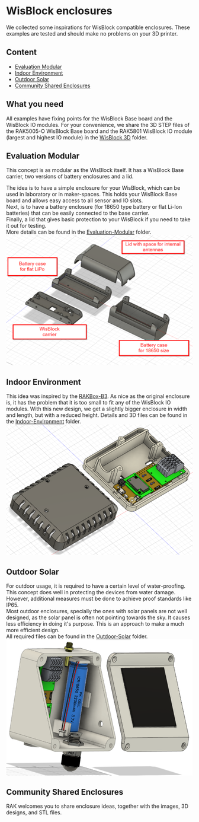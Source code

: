 # WisBlock enclosures

We collected some inspirations for WisBlock compatible enclosures. These examples are tested and should make no problems on your 3D printer.

## Content
- [Evaluation Modular](#evaluation-modular)
- [Indoor Environment](#indoor-environment)
- [Outdoor Solar](#outdoor-solar)
- [Community Shared Enclosures](#community-shared-enclosures)    

## What you need
All examples have fixing points for the WisBlock Base board and the WisBlock IO modules. For your convenience, we share the 3D STEP files of the RAK5005-O WisBlock Base board and the RAK5801 WisBlock IO module (largest and highest IO module) in the [WisBlock 3D](.\WisBlock-3D) folder.

## Evaluation Modular
This concept is as modular as the WisBlock itself. It has a WisBlock Base carrier, two versions of battery enclosures and a lid.    

The idea is to have a simple enclosure for your WisBlock, which can be used in laboratory or in maker-spaces. This holds your WisBlock Base board and allows easy access to all sensor and IO slots.    
Next, is to have a battery enclosure (for 18650 type battery or flat Li-Ion batteries) that can be easily connected to the base carrier.    
Finally, a lid that gives basic protection to your WisBlock if you need to take it out for testing.    
More details can be found in the [Evaluation-Modular](./Evaluation-Modular) folder.    
![Evaluation Modular](/assets/evaluation-modular-overview.png)    

## Indoor Environment
This idea was inspired by the [RAKBox-B3](https://docs.rakwireless.com/Product-Categories/Accessories/RAKBox-B3). As nice as the original enclosure is, it has the problem that it is too small to fit any of the WisBlock IO modules. With this new design, we get a slightly bigger enclosure in width and length, but with a reduced height. Details and 3D files can be found in the [Indoor-Environment](./Indoor-Environment) folder.    
![Indoor Environment](/assets/indoor-environment-overview.png)    
## Outdoor Solar 
For outdoor usage, it is required to have a certain level of water-proofing. This concept does well in protecting the devices from water damage. However, additional measures must be done to achieve proof standards like IP65.    
Most outdoor enclosures, specially the ones with solar panels are not well designed, as the solar panel is often not pointing towards the sky. It causes less efficiency in doing it's purpose. This is an approach to make a much more efficient design.    
All required files can be found in the [Outdoor-Solar](/Outdoor-Solar) folder.    
![Outdoor Solar](/assets/outdoor-solar-overview.png)    

## Community Shared Enclosures
RAK welcomes you to share enclosure ideas, together with the images, 3D designs, and STL files.